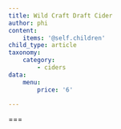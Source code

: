 ```yaml
---
title: Wild Craft Draft Cider
author: phi
content:
    items: '@self.children'
child_type: article
taxonomy:
    category:
        - ciders
data:
    menu:
        price: '6'

---
```




===
